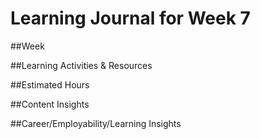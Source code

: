 # Learning Journal for Week 7

##Week

##Learning Activities & Resources

##Estimated Hours

##Content Insights

##Career/Employability/Learning Insights
